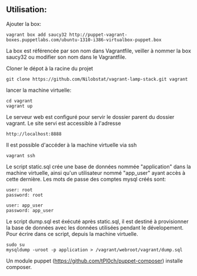 Utilisation:
------------
Ajouter la box:

	vagrant box add saucy32 http://puppet-vagrant-boxes.puppetlabs.com/ubuntu-1310-i386-virtualbox-puppet.box

La box est référencée par son nom dans Vagrantfile, veiller à nommer la box saucy32
ou modifier son nom dans le Vagrantfile.

Cloner le dépot à la racine du projet

	git clone https://github.com/Nilobstat/vagrant-lamp-stack.git vagrant

lancer la machine virtuelle:

	cd vagrant
	vagrant up

Le serveur web est configuré pour servir le dossier parent du dossier vagrant.
Le site servi est accessible à l'adresse

	http://localhost:8888

Il est possible d'accéder à la machine virtuelle via ssh

	vagrant ssh

Le script static.sql crée une base de données nommée "application" dans la machine
virtuelle, ainsi qu'un utilisateur nommé "app_user" ayant accès à cette dernière.
Les mots de passe des comptes mysql créés sont:

	user: root
	password: root

	user: app_user
	password: app_user

Le script dump.sql est éxécuté après static.sql, il est destiné à provisionner la
base de données avec les données utilisées pendant le dévelopement.
Pour écrire dans ce script, depuis la machine virtuelle.

	sudo su
	mysqldump -uroot -p application > /vagrant/webroot/vagrant/dump.sql

Un module puppet (https://github.com/tPl0ch/puppet-composer) installe composer.
